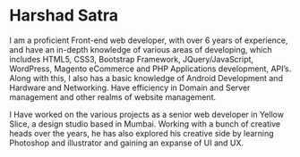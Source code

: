 # Harshad Satra

I am a proficient Front-end web developer, with over 6 years of experience, and have an in-depth knowledge of various areas of developing, which includes HTML5, CSS3, Bootstrap Framework, JQuery/JavaScript, WordPress, Magento eCommerce and PHP Applications development, API’s. Along with this, I also has a basic knowledge of Android Development and Hardware and Networking. Have efficiency in Domain and Server management and other realms of website management.

I Have worked on the various projects as a senior web developer in Yellow Slice, a design studio based in Mumbai. Working with a bunch of creative heads over the years, he has also explored his creative side by learning Photoshop and illustrator and gaining an expanse of UI and UX.
